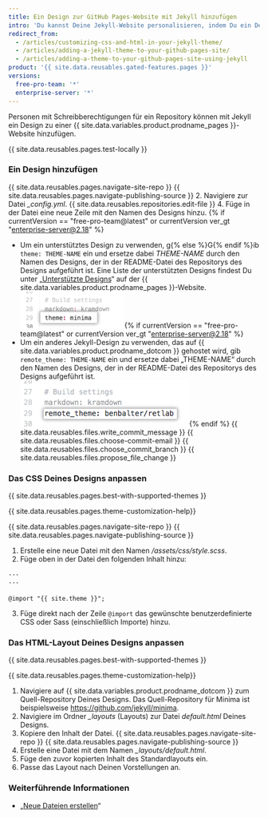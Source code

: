 ```yaml
---
title: Ein Design zur GitHub Pages-Website mit Jekyll hinzufügen
intro: 'Du kannst Deine Jekyll-Website personalisieren, indem Du ein Design hinzufügst und anpasst.'
redirect_from:
  - /articles/customizing-css-and-html-in-your-jekyll-theme/
  - /articles/adding-a-jekyll-theme-to-your-github-pages-site/
  - /articles/adding-a-theme-to-your-github-pages-site-using-jekyll
product: '{{ site.data.reusables.gated-features.pages }}'
versions:
  free-pro-team: '*'
  enterprise-server: '*'
---
```


Personen mit Schreibberechtigungen für ein Repository können mit Jekyll ein Design zu einer {{ site.data.variables.product.prodname_pages }}-Website hinzufügen.

{{ site.data.reusables.pages.test-locally }}

### Ein Design hinzufügen

{{ site.data.reusables.pages.navigate-site-repo }}
{{ site.data.reusables.pages.navigate-publishing-source }}
2. Navigiere zur Datei *_config.yml*.
{{ site.data.reusables.repositories.edit-file }}
4. Füge in der Datei eine neue Zeile mit den Namen des Designs hinzu. {% if currentVersion == "free-pro-team@latest" or currentVersion ver_gt "enterprise-server@2.18" %}
   - Um ein unterstütztes Design zu verwenden, g{% else %}G{% endif %}ib `theme: THEME-NAME` ein und ersetze dabei _THEME-NAME_ durch den Namen des Designs, der in der README-Datei des Repositorys des Designs aufgeführt ist. Eine Liste der unterstützten Designs findest Du unter „[Unterstützte Designs](https://pages.github.com/themes/)“ auf der {{ site.data.variables.product.prodname_pages }}-Website. ![Unterstütztes Design in der Konfigurationsdatei](/assets/images/help/pages/add-theme-to-config-file.png){% if currentVersion == "free-pro-team@latest" or currentVersion ver_gt "enterprise-server@2.18" %}
   - Um ein anderes Jekyll-Design zu verwenden, das auf {{ site.data.variables.product.prodname_dotcom }} gehostet wird, gib `remote_theme: THEME-NAME` ein und ersetze dabei „THEME-NAME“ durch den Namen des Designs, der in der README-Datei des Repositorys des Designs aufgeführt ist. ![Nicht unterstütztes Design in der Konfigurationsdatei](/assets/images/help/pages/add-remote-theme-to-config-file.png){% endif %}
{{ site.data.reusables.files.write_commit_message }}
{{ site.data.reusables.files.choose-commit-email }}
{{ site.data.reusables.files.choose_commit_branch }}
{{ site.data.reusables.files.propose_file_change }}

### Das CSS Deines Designs anpassen

{{ site.data.reusables.pages.best-with-supported-themes }}

{{ site.data.reusables.pages.theme-customization-help}}

{{ site.data.reusables.pages.navigate-site-repo }}
{{ site.data.reusables.pages.navigate-publishing-source }}
1. Erstelle eine neue Datei mit den Namen _/assets/css/style.scss_.
2. Füge oben in der Datei den folgenden Inhalt hinzu:
  ```
  ---
  ---

  @import "{{ site.theme }}";
  ```
3. Füge direkt nach der Zeile `@import` das gewünschte benutzerdefinierte CSS oder Sass (einschließlich Importe) hinzu.

### Das HTML-Layout Deines Designs anpassen

{{ site.data.reusables.pages.best-with-supported-themes }}

{{ site.data.reusables.pages.theme-customization-help}}

1. Navigiere auf {{ site.data.variables.product.prodname_dotcom }} zum Quell-Repository Deines Designs. Das Quell-Repository für Minima ist beispielsweise https://github.com/jekyll/minima.
2. Navigiere im Ordner *_layouts* (Layouts) zur Datei _default.html_ Deines Designs.
3. Kopiere den Inhalt der Datei.
{{ site.data.reusables.pages.navigate-site-repo }}
{{ site.data.reusables.pages.navigate-publishing-source }}
6. Erstelle eine Datei mit dem Namen *_layouts/default.html*.
7. Füge den zuvor kopierten Inhalt des Standardlayouts ein.
8. Passe das Layout nach Deinen Vorstellungen an.

### Weiterführende Informationen

- „[Neue Dateien erstellen](/articles/creating-new-files)“
